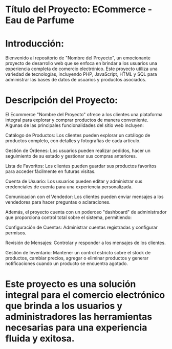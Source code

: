 # Título del Proyecto: ECommerce - Eau de Parfume

# Introducción:
Bienvenido al repositorio de "Nombre del Proyecto", un emocionante proyecto de desarrollo web que se enfoca en brindar a los usuarios una experiencia completa de comercio electrónico. Este proyecto utiliza una variedad de tecnologías, incluyendo PHP, JavaScript, HTML y SQL para administrar las bases de datos de usuarios y productos asociados.

# Descripción del Proyecto:
El Ecommerce "Nombre del Proyecto" ofrece a los clientes una plataforma integral para explorar y comprar productos de manera conveniente. Algunas de las principales funcionalidades del sitio web incluyen:

Catálogo de Productos: Los clientes pueden explorar un catálogo de productos completo, con detalles y fotografías de cada artículo.

Gestión de Órdenes: Los usuarios pueden realizar pedidos, hacer un seguimiento de su estado y gestionar sus compras anteriores.

Lista de Favoritos: Los clientes pueden guardar sus productos favoritos para acceder fácilmente en futuras visitas.

Cuenta de Usuario: Los usuarios pueden editar y administrar sus credenciales de cuenta para una experiencia personalizada.

Comunicación con el Vendedor: Los clientes pueden enviar mensajes a los vendedores para hacer preguntas o aclaraciones.

Además, el proyecto cuenta con un poderoso "dashboard" de administrador que proporciona control total sobre el sistema, permitiendo:

Configuración de Cuentas: Administrar cuentas registradas y configurar permisos.

Revisión de Mensajes: Controlar y responder a los mensajes de los clientes.

Gestión de Inventario: Mantener un control estricto sobre el stock de productos, cambiar precios, agregar o eliminar productos y generar notificaciones cuando un producto se encuentra agotado.

# Este proyecto es una solución integral para el comercio electrónico que brinda a los usuarios y administradores las herramientas necesarias para una experiencia fluida y exitosa. 
